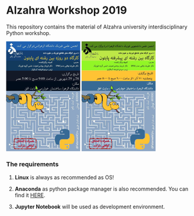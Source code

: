 # Alzahra Workshop 2019

This repository contains the material of Alzahra university interdisciplinary Python workshop.

<p float="center">
    <img src="posterSI.jpg" alt="posterSI" width="200"/>
    <img src="posterSII.jpg" alt="posterSII" width="200"/>
</p>

### The requirements

  1. **Linux** is always as recommended as OS! 

  2. **Anaconda** as python package manager is also recommended. 
  You can find it [HERE](https://anaconda.org/ "Anaconda website").
  
  3. **Jupyter Notebook** will be used as development environment.
 
